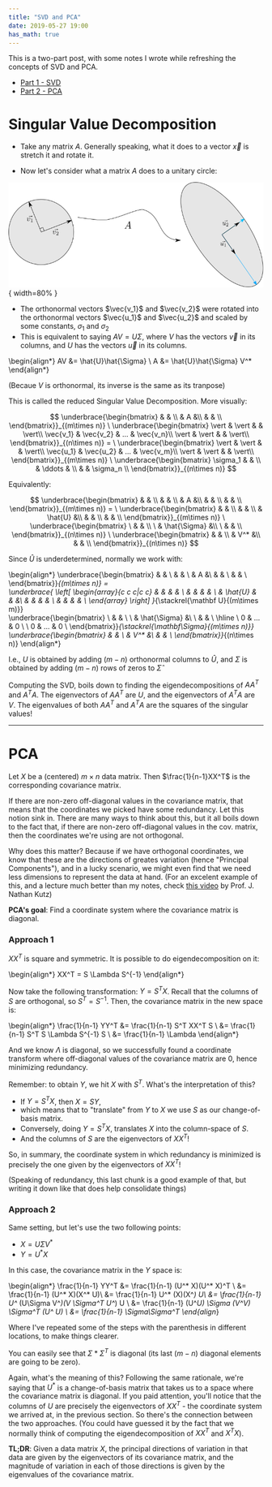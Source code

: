 ```yaml
---
title: "SVD and PCA"
date: 2019-05-27 19:00
has_math: true
---
```


This is a two-part post, with some notes I wrote while refreshing the concepts
of SVD and PCA.

- [Part 1 - SVD](#singular-value-decomposition)
- [Part 2 - PCA](#pca)


# Singular Value Decomposition

- Take any matrix $A$. Generally speaking, what it does to a vector $\vec{x}$ 
is stretch it and rotate it.

- Now let's consider what a matrix $A$ does to a unitary circle:

![](/images/matrix-multiplication.png){ width=80% }

- The orthonormal vectors $\vec{v_1}$ and $\vec{v_2}$ were rotated into
the orthonormal vectors $\vec{u_1}$ and $\vec{u_2}$ and scaled by some
constants, $\sigma_1$ and $\sigma_2$
- This is equivalent to saying $AV = U\Sigma$, where $V$ has the vectors 
$\vec{v}$ in its columns, and $U$ has the vectors $\vec{u}$ in its columns.

\begin{align*}
AV &= \hat{U}\hat{\Sigma} \\
A &= \hat{U}\hat{\Sigma} V^*
\end{align*}

(Becaue $V$ is orthonormal, its inverse is the same as its tranpose)

This is called the reduced Singular Value Decomposition. More visually:

$$
\underbrace{\begin{bmatrix}
& & \\
& A &\\
& & \\
\end{bmatrix}}_{(m\times n)}
\
\underbrace{\begin{bmatrix}
\vert & \vert & & \vert\\
\vec{v_1} & \vec{v_2} & ... & \vec{v_n}\\
\vert & \vert & & \vert\\
\end{bmatrix}}_{(n\times n)} =
\
\underbrace{\begin{bmatrix}
\vert & \vert & & \vert\\
\vec{u_1} & \vec{u_2} & ... & \vec{v_m}\\
\vert & \vert & & \vert\\
\end{bmatrix}}_{(m\times n)}
\
\underbrace{\begin{bmatrix}
\sigma_1 & & \\
& \ddots & \\
& & \sigma_n \\
\end{bmatrix}}_{(n\times n)}
$$

Equivalently:

$$
\underbrace{\begin{bmatrix}
& & \\
& & \\
& A &\\
& & \\
& & \\
\end{bmatrix}}_{(m\times n)} = 
\
\underbrace{\begin{bmatrix}
& & \\
& & \\
& \hat{U} &\\
& & \\
& & \\
\end{bmatrix}}_{(m\times n)}
\
\underbrace{\begin{bmatrix}
\ & & \\
\ & \hat{\Sigma} &\\
\ & & \\
\end{bmatrix}}_{(n\times n)}
\
\underbrace{\begin{bmatrix}
& & \\
& V^* &\\
& & \\
\end{bmatrix}}_{(n\times n)}
$$

Since $\hat{U}$ is underdetermined, normally we work with:

\begin{align*}
\underbrace{\begin{bmatrix}
& & \\
& & \\
& A &\\
& & \\
& & \\
\end{bmatrix}}_{(m\times n)} = 
\
\underbrace{
\left[
\begin{array}{c c c|c c}
& & & & \\
& & & & \\
& \hat{U} & & &\\
& & & & \\
& & & & \\
\end{array}
\right]
}_{\stackrel{\mathbf U}{(m\times m)}}
\
\underbrace{\begin{bmatrix}
\ & & \\
\ & \hat{\Sigma} &\\
\ & & \\
\hline
\ 0 & ...  & 0 \\
\ 0 & ... & 0 \\
\end{bmatrix}}_{\stackrel{\mathbf\Sigma}{(m\times n)}}
\
\underbrace{\begin{bmatrix}
& & \\
& V^* &\\
& & \\
\end{bmatrix}}_{(n\times n)}
\end{align*}

I.e., $U$ is obtained by adding $(m-n)$ orthonormal columns to $\hat U$, and
$\Sigma$ is obtained by adding $(m-n)$ rows of zeros to $\hat\Sigma$

Computing the SVD, boils down to finding the eigendecompositions of $AA^T$ and
$A^T A$. The eigenvectors of $AA^T$ are $U$, and the eigenvectors of $A^T A$ are
$V$. The eigenvalues of both $AA^T$ and $A^T A$ are the squares of the singular
values!
___

# PCA

Let $X$ be a (centered) $m \times n$ data matrix. Then $\frac{1}{n-1}XX^T$ is 
the corresponding covariance matrix.

If there are non-zero off-diagonal values in the covariance matrix, that means
that the coordinates we picked have some redundancy. Let this notion sink in.
There are many ways to think about this, but it all boils down to the fact that,
if there are non-zero off-diagonal values in the cov. matrix, then the
coordinates we're using are not orthogonal.

Why does this matter? Because if we have orthogonal coordinates, we know that
these are the directions of greates variation (hence "Principal Components"),
and in a lucky scenario, we might even find that we need less dimensions to
represent the data at hand. (For an excelent example of this, and a lecture
much better than my notes, check 
[this video](https://www.youtube.com/watch?v=a9jdQGybYmE) by Prof. J. Nathan
Kutz)

**PCA's goal**: Find a coordinate system where the covariance matrix is
diagonal.

### Approach 1

$XX^T$ is square and symmetric. It is possible to do eigendecomposition on it:

\begin{align*}
XX^T = S \Lambda S^{-1}
\end{align*}

Now take the following transformation: $Y = S^T X$. Recall that the columns of
$S$ are orthogonal, so $S^T = S^{-1}$. Then, the covariance matrix in the new 
space is:

\begin{align*}
\frac{1}{n-1} YY^T &=  \frac{1}{n-1} S^T XX^T S \\
&= \frac{1}{n-1} S^T S \Lambda S^{-1} S \\
&= \frac{1}{n-1} \Lambda
\end{align*}

And we know $\Lambda$ is diagonal, so we successfully found a coordinate
transform where off-diagonal values of the covariance matrix are 0, hence
minimizing redundancy.

Remember: to obtain $Y$, we hit $X$ with $S^T$. What's the interpretation of
this?

- If $Y = S^T X$, then $X = SY$, 
- which means that to "translate" from $Y$ to $X$ we use $S$ as our
change-of-basis matrix.
- Conversely, doing $Y = S^T X$,
translates $X$ into the column-space of $S$. 
- And the columns of $S$ are the eigenvectors of $XX^T$!

So, in summary, the coordinate system in which redundancy is minimized is 
precisely the one given by the eigenvectors of $XX^T$!

(Speaking of redundancy, this last chunk is a good example of that, but
writing it down like that does help consolidate things)

### Approach 2

Same setting, but let's use the two following points:

- $X = U\Sigma V^*$
- $Y = U^* X$

In this case, the covariance matrix in the $Y$ space is:

\begin{align*}
\frac{1}{n-1} YY^T &= \frac{1}{n-1} (U^* X)(U^* X)^T \\
&= \frac{1}{n-1} (U^* X)(X^* U)\\
&= \frac{1}{n-1} U^* (X)(X^*) U\\
&= \frac{1}{n-1} U^* (U\Sigma V^*)(V \Sigma^T U^*) U \\
&= \frac{1}{n-1} (U^*U) \Sigma (V^*V) \Sigma^T (U^* U) \\
&= \frac{1}{n-1} \Sigma\Sigma^T
\end{align*}

Where I've repeated some of the steps with the parenthesis in different
locations, to make things clearer. 

You can easily see that $\Sigma * \Sigma^T$ is diagonal (its last $(m-n)$
diagonal elements are going to be zero).

Again, what's the meaning of this? Following the same rationale, we're saying
that $U^*$ is a change-of-basis matrix that takes us to a space where the
covariance matrix is diagonal. If you paid attention, you'll notice that the
columns of $U$ are precisely the eigenvectors of $XX^T$ - the coordinate system
we arrived at, in the previous section. So there's the connection between the
two approaches. (You could have guessed it by the fact that we normally think
of computing the eigendecomposition of $XX^T$ and $X^T X$).

**TL;DR**: Given a data matrix $X$, the principal directions of variation in that
data are given by the eigenvectors of its covariance matrix, and the magnitude
of variation in each of those directions is given by the eigenvalues of the
covariance matrix.
